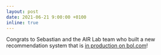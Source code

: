 ```yaml
---
layout: post
date: 2021-06-21 9:00:00 +0100
inline: true
---
```


Congrats to Sebastian and the AIR Lab team who built a new recommendation system that is [in production on bol.com](https://twitter.com/sscdotopen/status/1406899129285025793)! 